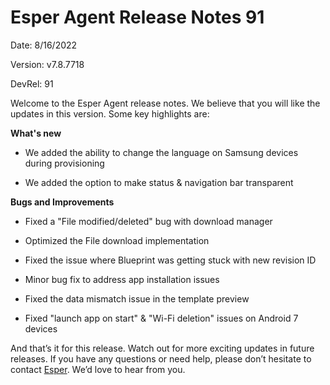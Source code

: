 # Esper Agent Release Notes 91


Date: 8/16/2022

Version: v7.8.7718

DevRel: 91


Welcome to the Esper Agent release notes. We believe that you will like the updates in this version. 
Some key highlights are:

**What's new**

- We added the ability to change the language on Samsung devices during provisioning

- We added the option to make status & navigation bar transparent

**Bugs and Improvements**
    
-   Fixed a "File modified/deleted" bug with download manager
    
-   Optimized the File download implementation
    
-   Fixed the issue where Blueprint was getting stuck with new revision ID
    
-   Minor bug fix to address app installation issues
    
-   Fixed the data mismatch issue in the template preview
    
-   Fixed "launch app on start" & "Wi-Fi deletion" issues on Android 7 devices
    

And that’s it for this release. Watch out for more exciting updates in future releases. If you have any questions or need help, please don’t hesitate to contact [Esper](mailto:support@esper.io). We’d love to hear from you.

